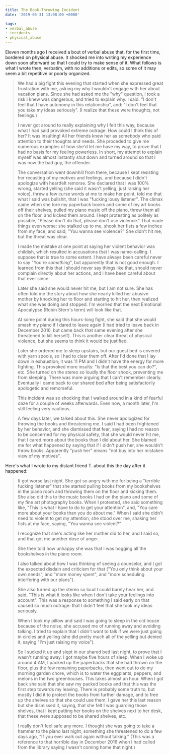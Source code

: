 ```yaml
---
title: The Book-Throwing Incident
date: '2019-05-31 13:08:00 +0000'

tags:
- verbal_abuse
- incidents
- physical_abuse
---
```


Eleven months ago I received a bout of verbal abuse that, for the first time, bordered on physical abuse.
It shocked me into writing my experience down soon afterward so that I could try
to make sense of it.  What follows is what I wrote then, verbatim, with no additions
or edits, so some of it may seem a bit repetitive or poorly organized.

<!--more-->

> We had a big fight this evening that started when she expressed great
> frustration with me, asking my why I wouldn't engage with her about vacation
> plans.  Since she had asked me the "why" question, I took a risk I knew
> was dangerous, and tried to explain why.  I said: "I don't feel that I have
> autonomy in this relationship", and: "I don't feel that you take
> my ideas seriously".  (I realize that these were thoughts, not feelings.)
> 
> I never got around to really explaining why I felt this way, because
> what I had said provoked extreme outrage: How could I think this of
> her?  It was insulting!  All her friends knew her as somebody who paid
> attention to their thoughts and needs.  She proceded to give me
> numerous examples of how she'd let me have my way, to prove that I had
> no basis for my feeling powerless.  In short, my attempt to explain
> myself was almost instantly shut down and turned around so that I was
> now the bad guy, the offender.
> 
> The conversation went downhill from there, because I kept resisting
> her recasting of my motives and feelings, and because I didn't
> apologize with heartfelt remorse.  She declared that I was 100% wrong,
> started yelling (she said it wasn't yelling, just raising her voice),
> threw a few curse words at me to make her point, told me that what I
> said was bullshit, that I was "fucking lousy listener".  The climax
> came when she tore my paperback books and some of my art books off
> their shelves, pulled my piano music off the piano, threw them all on
> the floor, and kicked them around.  I kept protesting as politely as
> possible, "Please don't do that, please don't use violence." That made
> things even worse: she stalked up to me, shook her fists a few inches
> from my face, and said, "You wanna see violence?" She didn't hit me,
> but the threat was clear.
> 
> I made the mistake at one point at saying her violent behavior was
> childish, which resulted in accusations that I was name-calling.  I
> suppose that is true to some extent.  I have always been careful never
> to say "You're *something*", but apparently that is not good enough.
> I learned from this that I should never say things like that, should
> never complain directly about her actions, and I have been careful
> about that ever since.
> 
> Later she said she would never hit me, but I am not sure.  She
> has often told me the story about how she nearly killed her abusive
> mother by knocking her to floor and starting to hit her, then realized
> what she was doing and stopped.  I'm worried that the next Emotional
> Apocalypse (Robin Stern's term) will look like that.
> 
> At some point during this hours-long fight, she said that she would
> smash my piano if I dared to leave again (I had tried to leave
> back in December 2016, but came back that same evening after she threatened
> to kill herself).  This is another clear threat of physical violence,
> but she seems to think it would be justified.
> 
> Later she ordered me to sleep upstairs, but our guest bed is covered
> with yarn spools, so I had to clear them off.  After I'd done that
> I lay down in exhaustion; it was 11 PM and I didn't have the energy
> for more fighting.  This provoked more insults: "Is that the best
> you can do?", etc.  She turned on the stereo so loudly the floor shook,
> preventing me from sleeping.  There was more arguing that I can't
> remember clearly.  Eventually I came back to our shared bed after
> being satisfactorily apologetic and remorseful.
> 
> This incident was so shocking that I walked around in a kind of fearful
> daze for a couple of weeks afterwards.  Even now, a month later,
> I'm still feeling very cautious.
> 
> A few days later, we talked about this.  She never apologized for
> throwing the books and threatening me.  I said I had been frightened
> by her behavior, and she dismissed that fear, saying I had no reason
> to be concerned for my physical safety, that she would never hit me,
> that I cared more about the books than I did about her.  She blamed me
> for what happened by saying that if I didn't push her, she wouldn't
> throw books.  Apparently "push her" means "not buy into her mistaken
> view of my motives".

Here's what I wrote to my distant friend T. about this the day after it happened:

> It got worse last night.  She got so angry with me for being a "terrible fucking listener"
> that she started pulling books from my bookshelves in the piano room and throwing them
> on the floor and kicking them.  She also did this to the music books I had on the piano
> and some of my fine art photography books.  When I protested, she said something like, "This is what
> I have to do to get your attention", and, "You care more about your books than you do about me."
> When I said she didn't need to violent to get my attention, she stood over me, shaking
> her fists at my face, saying, "You wanna see violent?"
> 
> I recognize that she's acting like her mother did to her, and I said so, and that got
> me another dose of anger.
> 
> She then told how unhappy she was that I was hogging all the bookshelves in the piano
> room.
> 
> I also talked about how I was thinking of seeing a counselor, and I got the expected
> disdain and criticism for that ("You only think about your own needs", and "more money
> spent", and "more scheduling interfering with our plans").
> 
> She also turned up the stereo so loud I could barely hear her, and said, "This is
> what it looks like when I don't take your feelings into account".  This was a response
> to something I said early on that caused so much outrage: that I didn't feel
> that she took my ideas seriously.
> 
> When I took my pillow and said I was going to sleep in the old house because of the noise,
> she accused me of running away and avoiding talking.  I tried to explain that I didn't
> want to talk if we were just going in circles and yelling (she did pretty much
> all of the yelling but denied it, saying "I'm just raising my voice").
> 
> So I sucked it up and slept in our shared bed last night, to prove
> that I wasn't running away.  I got maybe five hours of sleep.  When I
> woke up around 4 AM, I packed up the paperbacks that she had thrown on
> the floor, plus the few remaining paperbacks, then went out to do my
> morning garden chore, which is to water the eggplants, peppers, and
> melons in the two greenhouses.  This takes almost an hour.  When I got
> back she said that she saw my packed books and that this was the first
> step towards my leaving.  There is probably some truth to, but mostly
> I did it to protect the books from further damage, and to free up the
> shelves so that she could use them.  I gave her this last reason but
> she dismissed it, saying, that she felt I was guarding those shelves,
> that I kept putting her books on the shelves next to her desk, that
> these were supposed to be shared shelves, etc.
> 
> I really don't feel safe any more.  I thought she was going to take a hammer
> to the piano last night, something she threatened to do a few days ago, "If
> you ever walk out again without talking."  (This was a reference to that horrible
> day in December 2016 when I had called from the library saying I wasn't coming
> home that night.)
